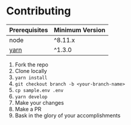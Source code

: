 # Contributing

Prerequisites | Minimum Version
|---|---|
node | ^8.11.x
[yarn](https://yarnpkg.com/en/) | ^1.3.0


1. Fork the repo
2. Clone locally
3. `yarn install`
4. `git checkout branch -b <your-branch-name>`
5. `cp sample.env .env`
6. `yarn develop`
7. Make your changes
8. Make a PR
9. Bask in the glory of your accomplishments
